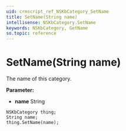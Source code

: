 ```yaml
---
uid: crmscript_ref_NSKbCategory_SetName
title: SetName(String name)
intellisense: NSKbCategory.SetName
keywords: NSKbCategory, GetName
so.topic: reference
---
```


# SetName(String name)

The name of this category.

**Parameter:** 
* **name** String

```crmscript
NSKbCategory thing;
String name;
thing.SetName(name);
```

